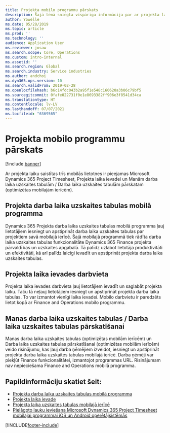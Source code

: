 ```yaml
---
title: Projekta mobilo programmu pārskats
description: Šajā tēmā sniegta vispārīga informācija par ar projekta laiku saistītajām programmām risinājumam Microsoft Dynamics 365 Project Timesheet, Projekta laika ievadei un Manām darba laika uzskaites tabulām / Darba laika uzskaites tabulām, kas pieejamas mobilā ierīcē.
author: Yowelle
ms.date: 05/28/2019
ms.topic: article
ms.prod: ''
ms.technology: ''
audience: Application User
ms.reviewer: josaw
ms.search.scope: Core, Operations
ms.custom: intro-internal
ms.assetid: ''
ms.search.region: Global
ms.search.industry: Service industries
ms.author: andchoi
ms.dyn365.ops.version: 10
ms.search.validFrom: 2019-02-28
ms.openlocfilehash: b6c14fdc043b2a95f1e548c160620a3b06c79bf5
ms.sourcegitcommit: 0fafe022731f0e1e8693382ff906e3f8541d34ca
ms.translationtype: HT
ms.contentlocale: lv-LV
ms.lasthandoff: 07/07/2021
ms.locfileid: "6369565"
---
```

# <a name="project-mobile-applications-overview"></a>Projekta mobilo programmu pārskats

[!include [banner](../includes/banner.md)]

Ar projekta laiku saistītas trīs mobilās lietotnes ir pieejamas Microsoft Dynamics 365 Project Timesheet, Projekta laika ievadei un Manām darba laika uzskaites tabulām / Darba laika uzskaites tabulām pārskatam (optimizētas mobilajām ierīcēm).

## <a name="project-timesheet-mobile-app"></a>Projekta darba laika uzskaites tabulas mobilā programma

Dynamics 365 Projekta darba laika uzskaites tabulas mobilā programma ļauj lietotājiem iesniegt un apstiprināt darba laika uzskaites tabulas par projektiem savā mobilajā ierīcē. Šajā mobilajā programmā tiek rādīta darba laika uzskaites tabulas funkcionalitāte Dynamics 365 Finance projekta pārvaldības un uzskaites apgabalā. Tā palīdz uzlabot lietotāja produktivitāti un efektivitāti, kā arī palīdz laicīgi ievadīt un apstiprināt projekta darba laika uzskaites tabulas.

## <a name="project-time-entry-workspace"></a>Projekta laika ievades darbvieta

Projekta laika ievades darbvieta ļauj lietotājiem ievadīt un saglabāt projekta laiku. Taču tā neļauj lietotājiem iesniegt un apstiprināt projekta darba laika tabulas. To var izmantot vienīgi laika ievadei. Mobilo darbvietu ir paredzēts lietot kopā ar Finance and Operations mobilo programmu.

## <a name="my-timesheetstimesheets-for-my-review"></a>Manas darba laika uzskaites tabulas / Darba laika uzskaites tabulas pārskatīšanai

Manas darba laika uzskaites tabulas (optimizētas mobilām ierīcēm) un Darba laika uzskaites tabulas pārskatīšanai (optimizētas mobilām ierīcēm) veido risinājumu, kas ļauj darba ņēmējiem izveidot, iesniegt un apstiprināt projekta darba laika uzskaites tabulas mobilajā ierīcē. Darba ņēmēji var piekļūt Finance funkcionalitātei, izmantojot programmas URL. Risinājumam nav nepieciešama Finance and Operations mobilā programma.

## <a name="for-more-information"></a>Papildinformāciju skatiet šeit:

- [Projekta darba laika uzskaites tabulas mobilā programma](project-timesheet.md)
- [Projekta laika ievade]( project-time-entry-mobile-workspace.md)
- [Projekta laika uzskaites tabulas mobilajā ierīcē](Mobile-timesheets.md)
- [Pielāgoto lauku ieviešana Microsoft Dynamics 365 Project Timesheet mobilajai programmai iOS un Android operētājsistēmās](custom-fields-mobile.md)


[!INCLUDE[footer-include](../includes/footer-banner.md)]